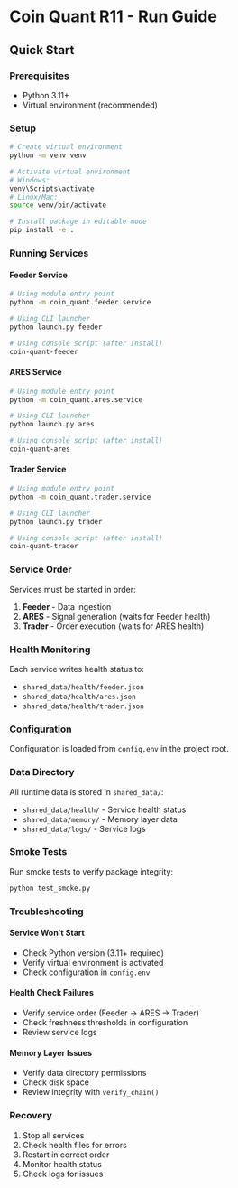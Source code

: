 # Coin Quant R11 - Run Guide

## Quick Start

### Prerequisites
- Python 3.11+
- Virtual environment (recommended)

### Setup
```bash
# Create virtual environment
python -m venv venv

# Activate virtual environment
# Windows:
venv\Scripts\activate
# Linux/Mac:
source venv/bin/activate

# Install package in editable mode
pip install -e .
```

### Running Services

#### Feeder Service
```bash
# Using module entry point
python -m coin_quant.feeder.service

# Using CLI launcher
python launch.py feeder

# Using console script (after install)
coin-quant-feeder
```

#### ARES Service
```bash
# Using module entry point
python -m coin_quant.ares.service

# Using CLI launcher
python launch.py ares

# Using console script (after install)
coin-quant-ares
```

#### Trader Service
```bash
# Using module entry point
python -m coin_quant.trader.service

# Using CLI launcher
python launch.py trader

# Using console script (after install)
coin-quant-trader
```

### Service Order
Services must be started in order:
1. **Feeder** - Data ingestion
2. **ARES** - Signal generation (waits for Feeder health)
3. **Trader** - Order execution (waits for ARES health)

### Health Monitoring
Each service writes health status to:
- `shared_data/health/feeder.json`
- `shared_data/health/ares.json`
- `shared_data/health/trader.json`

### Configuration
Configuration is loaded from `config.env` in the project root.

### Data Directory
All runtime data is stored in `shared_data/`:
- `shared_data/health/` - Service health status
- `shared_data/memory/` - Memory layer data
- `shared_data/logs/` - Service logs

### Smoke Tests
Run smoke tests to verify package integrity:
```bash
python test_smoke.py
```

### Troubleshooting

#### Service Won't Start
- Check Python version (3.11+ required)
- Verify virtual environment is activated
- Check configuration in `config.env`

#### Health Check Failures
- Verify service order (Feeder → ARES → Trader)
- Check freshness thresholds in configuration
- Review service logs

#### Memory Layer Issues
- Verify data directory permissions
- Check disk space
- Review integrity with `verify_chain()`

### Recovery
1. Stop all services
2. Check health files for errors
3. Restart in correct order
4. Monitor health status
5. Check logs for issues
